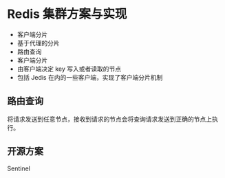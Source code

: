 # Redis 集群方案与实现
- 客户端分片
- 基于代理的分片
- 路由查询
- 客户端分片
- 由客户端决定 key 写入或者读取的节点
- 包括 Jedis 在内的一些客户端，实现了客户端分片机制
## 路由查询
将请求发送到任意节点，接收到请求的节点会将查询请求发送到正确的节点上执行。

## 开源方案
Sentinel